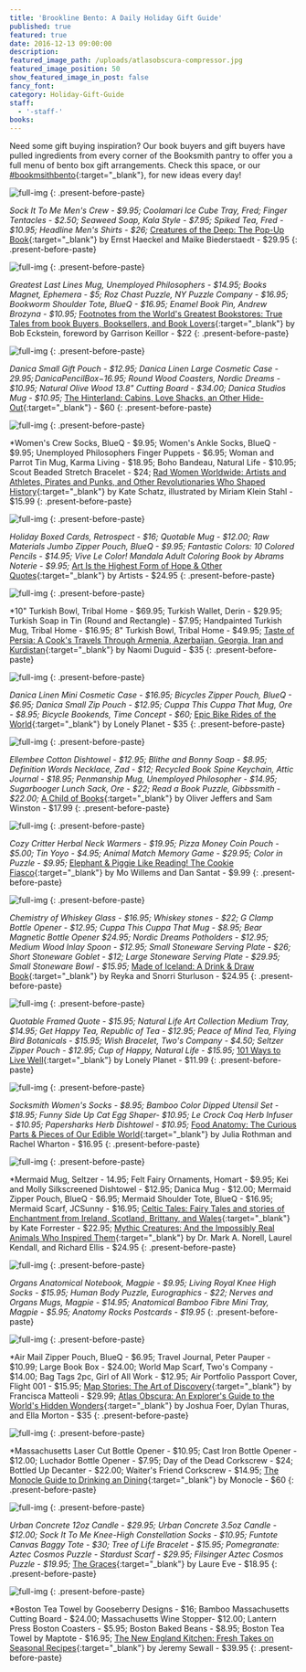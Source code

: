 ```yaml
---
title: 'Brookline Bento: A Daily Holiday Gift Guide'
published: true
featured: true
date: 2016-12-13 09:00:00
description:
featured_image_path: /uploads/atlasobscura-compressor.jpg
featured_image_position: 50
show_featured_image_in_post: false
fancy_font:
category: Holiday-Gift-Guide
staff:
  - '-staff-'
books:
---
```


Need some gift buying inspiration? Our book buyers and gift buyers have pulled ingredients from every corner of the Booksmith pantry to offer you a full menu of bento box gift arrangements. Check this space, or our [#bookmsithbento](https://www.instagram.com/explore/tags/booksmithbento/?hl=en){:target="_blank"}, for new ideas every day!

![full-img](/uploads/versions/creaturesofthedeep---x----800-1200x---.jpg)
{: .present-before-paste}

*Sock It To Me Men's Crew - $9.95; Coolamari Ice Cube Tray, Fred; Finger Tentacles - $2.50; Seaweed Soap, Kala Style - $7.95; Spiked Tea, Fred - $10.95; Headline Men's Shirts - $26;&nbsp;*[Creatures of the Deep: The Pop-Up Book](http://www.brooklinebooksmith-shop.com/book/9783791372310){:target="_blank"} by Ernst Haeckel and Maike Biederstaedt - $29.95
{: .present-before-paste}

![full-img](/uploads/versions/footnotes-compressor---x----800-633x---.jpg)
{: .present-before-paste}

*Greatest Last Lines Mug, Unemployed Philosophers - $14.95; Books Magnet, Ephemera - $5; Roz Chast Puzzle, NY Puzzle Company - $16.95; Bookworm Shoulder Tote, BlueQ - $16.95; Enamel Book Pin, Andrew Brozyna - $10.95;*&nbsp;[Footnotes from the World's Greatest Bookstores: True Tales from book Buyers, Booksellers, and Book Lovers](http://www.brooklinebooksmith-shop.com/book/9780553459272){:target="_blank"} by Bob Eckstein, foreword by Garrison Keillor - $22
{: .present-before-paste}

![full-img](/uploads/versions/hinterland-compressor---x----800-1189x---.jpg)
{: .present-before-paste}

*Danica Small Gift Pouch - $12.95; Danica Linen Large Cosmetic Case - $29.95; Danica Pencil Box -$16.95; Round Wood Coasters, Nordic Dreams - $10.95; Natural Olive Wood 13.8" Cutting Board - $34.00; Danica Studios Mug - $10.95;*&nbsp;[The Hinterland: Cabins, Love Shacks, an Other Hide-Out](http://www.brooklinebooksmith-shop.com/book/9783899556636){:target="_blank"} - $60
{: .present-before-paste}

![full-img](/uploads/versions/radwomen-compressor---x----800-980x---.jpg)
{: .present-before-paste}

*Women's Crew Socks, BlueQ - $9.95; Women's Ankle Socks, BlueQ - $9.95; Unemployed Philosophers Finger Puppets - $6.95; Woman and Parrot Tin Mug, Karma Living - $18.95; Boho Bandeau, Natural Life - $10.95; Scout Beaded Stretch Bracelet - $24; [Rad Women Worldwide: Artists and Athletes, Pirates and Punks, and Other Revolutionaries Who Shaped History](http://www.brooklinebooksmith-shop.com/book/9780399578861){:target="_blank"} by Kate Schatz, illustrated by Miriam Klein Stahl - $15.99
{: .present-before-paste}

![full-img](/uploads/versions/artisthehighest-compressor---x----800-533x---.jpg)
{: .present-before-paste}

*Holiday Boxed Cards, Retrospect - $16; Quotable Mug - $12.00; Raw Materials Jumbo Zipper Pouch, BlueQ - $9.95; Fantastic Colors: 10 Colored Pencils - $14.95; Vive Le Color! Mandala Adult Coloring Book by Abrams Noterie - $9.95;* [Art Is the Highest Form of Hope & Other Quotes](http://www.brooklinebooksmith-shop.com/book/9780714872438){:target="_blank"} by Artists - $24.95
{: .present-before-paste}

![full-img](/uploads/versions/tasteofpersia-compressor---x----800-800x---.jpg)
{: .present-before-paste}

*10" Turkish Bowl, Tribal Home - $69.95; Turkish Wallet, Derin - $29.95; Turkish Soap in Tin (Round and Rectangle) - $7.95; Handpainted Turkish Mug, Tribal Home - $16.95; 8" Turkish Bowl, Tribal Home - $49.95; [Taste of Persia: A Cook's Travels Through Armenia, Azerbaijan, Georgia, Iran and Kurdistan](http://www.brooklinebooksmith-shop.com/book/9781579655488){:target="_blank"} by Naomi Duguid - $35
{: .present-before-paste}

![full-img](/uploads/versions/epicrides-compressor---x----800-650x---.jpg)
{: .present-before-paste}

*Danica Linen Mini Cosmetic Case - $16.95; Bicycles Zipper Pouch, BlueQ - $6.95; Danica Small Zip Pouch - $12.95; Cuppa This Cuppa That Mug, Ore - $8.95; Bicycle Bookends, Time Concept - $60;* [Epic Bike Rides of the World](http://www.brooklinebooksmith-shop.com/book/9781760340834){:target="_blank"} by Lonely Planet - $35
{: .present-before-paste}

![full-img](/uploads/versions/achildofbooks-compressor---x----800-800x---.jpg)
{: .present-before-paste}

*Ellembee Cotton Dishtowel - $12.95; Blithe and Bonny Soap - $8.95; Definition Words Necklace, Zad - $12; Recycled Book Spine Keychain, Attic Journal - $18.95; Penmanship Mug, Unemployed Philosopher - $14.95; Sugarbooger Lunch Sack, Ore - $22; Read a Book Puzzle, Gibbssmith - $22.00;* [A Child of Books](http://www.brooklinebooksmith-shop.com/book/9780763690779){:target="_blank"} by Oliver Jeffers and Sam Winston - $17.99
{: .present-before-paste}

![full-img](/uploads/versions/cookiefiasco-compressor---x----800-916x---.jpg)
{: .present-before-paste}

*Cozy Critter Herbal Neck Warmers - $19.95; Pizza Money Coin Pouch - $5.00; Tin Yoyo - $4.95; Animal Match Memory Game - $29.95; Color in Puzzle - $9.95;* [Elephant & Piggie Like Reading! The Cookie Fiasco](http://www.brooklinebooksmith-shop.com/book/9781484726365){:target="_blank"} by Mo Willems and Dan Santat - $9.99
{: .present-before-paste}

![full-img](/uploads/versions/madeoficeland-compressor---x----800-820x---.jpg)
{: .present-before-paste}

*Chemistry of Whiskey Glass - $16.95; Whiskey stones - $22; G Clamp Bottle Opener - $12.95; Cuppa This Cuppa That Mug - $8.95; Bear Magnetic Bottle Opener $24.95; Nordic Dreams Potholders - $12.95; Medium Wood Inlay Spoon - $12.95; Small Stoneware Serving Plate - $26; Short Stoneware Goblet - $12; Large Stoneware Serving Plate - $29.95; Small Stoneware Bowl - $15.95;* [Made of Iceland: A Drink & Draw Book](http://www.brooklinebooksmith-shop.com/book/9781576878323){:target="_blank"} by Reyka and Snorri Sturluson - $24.95
{: .present-before-paste}

![full-img](/uploads/versions/101waystolivewell-compressor---x----800-958x---.jpg)
{: .present-before-paste}

*Quotable Framed Quote - $15.95; Natural Life Art Collection Medium Tray, $14.95; Get Happy Tea, Republic of Tea - $12.95; Peace of Mind Tea, Flying Bird Botanicals - $15.95; Wish Bracelet, Two's Company - $4.50; Seltzer Zipper Pouch - $12.95; Cup of Happy, Natural Life - $15.95;* [101 Ways to Live Well](http://www.brooklinebooksmith-shop.com/book/9781786572127){:target="_blank"} by Lonely Planet - $11.99
{: .present-before-paste}

![full-img](/uploads/versions/foodanatomy-compressor---x----800-663x---.jpg)
{: .present-before-paste}

*Socksmith Women's Socks - $8.95; Bamboo Color Dipped Utensil Set - $18.95; Funny Side Up Cat Egg Shaper- $10.95; Le Crock Coq Herb Infuser - $10.95; Papersharks Herb Dishtowel - $10.95;* [Food Anatomy: The Curious Parts & Pieces of Our Edible World](http://www.brooklinebooksmith-shop.com/book/9781612123394){:target="_blank"} by Julia Rothman and Rachel Wharton - $16.95
{: .present-before-paste}

![full-img](/uploads/versions/celtictales-compressor---x----800-800x---.jpg)
{: .present-before-paste}

\*Mermaid Mug, Seltzer - 14.95; Felt Fairy Ornaments, Homart - $9.95; Kei and Molly Silkscreened Dishtowel - $12.95; Danica Mug - $12.00; Mermaid Zipper Pouch, BlueQ - $6.95; Mermaid Shoulder Tote, BlueQ - $16.95; Mermaid Scarf, JCSunny - $16.95; [Celtic Tales: Fairy Tales and stories of Enchantment from Ireland, Scotland, Brittany, and Wales](http://www.brooklinebooksmith-shop.com/book/9781452151755){:target="_blank"} by Kate Forrester - $22.95; [Mythic Creatures: And the Impossibly Real Animals Who Inspired Them](http://www.brooklinebooksmith-shop.com/book/9781454922193){:target="_blank"} by Dr. Mark A. Norell, Laurel Kendall, and Richard Ellis - $24.95
{: .present-before-paste}

![full-img](/uploads/versions/anatomy-compressor---x----800-1023x---.jpg)
{: .present-before-paste}

*Organs Anatomical Notebook, Magpie - $9.95; Living Royal Knee High Socks - $15.95; Human Body Puzzle, Eurographics - $22; Nerves and Organs Mugs, Magpie - $14.95; Anatomical Bamboo Fibre Mini Tray, Magpie - $5.95; Anatomy Rocks Postcards - $19.95*
{: .present-before-paste}

![full-img](/uploads/versions/atlasobscura-compressor---x----800-1200x---.jpg)
{: .present-before-paste}

\*Air Mail Zipper Pouch, BlueQ - $6.95; Travel Journal, Peter Pauper - $10.99; Large Book Box - $24.00; World Map Scarf, Two's Company - $14.00; Bag Tags 2pc, Girl of All Work - $12.95; Air Portfolio Passport Cover, Flight 001 - $15.95; [Map Stories: The Art of Discovery](http://www.brooklinebooksmith-shop.com/book/9781781573778){:target="_blank"} by Francisca Matteoli - $29.99; [Atlas Obscura: An Explorer's Guide to the World's Hidden Wonders](http://www.brooklinebooksmith-shop.com/book/9780761169086){:target="_blank"} by Joshua Foer, Dylan Thuras, and Ella Morton - $35
{: .present-before-paste}

![full-img](/uploads/versions/monocleguidetodrinking-compressor---x----800-663x---.jpg)
{: .present-before-paste}

\*Massachusetts Laser Cut Bottle Opener - $10.95; Cast Iron Bottle Opener - $12.00; Luchador Bottle Opener - $7.95; Day of the Dead Corkscrew - $24; Bottled Up Decanter - $22.00; Waiter's Friend Corkscrew - $14.95; [The Monocle Guide to Drinking an Dining](http://www.brooklinebooksmith-shop.com/book/9783899556681){:target="_blank"} by Monocle - $60
{: .present-before-paste}

![full-img](/uploads/versions/graces-compressor---x----800-904x---.jpg)
{: .present-before-paste}

*Urban Concrete 12oz Candle - $29.95; Urban Concrete 3.5oz Candle - $12.00; Sock It To Me Knee-High Constellation Socks - $10.95; Funtote Canvas Baggy Tote - $30; Tree of Life Bracelet - $15.95; Pomegranate: Aztec Cosmos Puzzle - Stardust Scarf - $29.95; Filsinger Aztec Cosmos Puzzle - $19.95;* [The Graces](http://www.brooklinebooksmith-shop.com/book/9781419721236){:target="_blank"} by Laure Eve - $18.95
{: .present-before-paste}

![full-img](/uploads/versions/newenglandkitchen-compressor---x----800-958x---.jpg)
{: .present-before-paste}

\*Boston Tea Towel by Gooseberry Designs - $16; Bamboo Massachusetts Cutting Board - $24.00; Massachusetts Wine Stopper- $12.00; Lantern Press Boston Coasters - $5.95; Boston Baked Beans - $8.95; Boston Tea Towel by Maptote - $16.95; [The New England Kitchen: Fresh Takes on Seasonal Recipes](http://www.brooklinebooksmith-shop.com/book/9780789327475){:target="_blank"} by Jeremy Sewall - $39.95
{: .present-before-paste}
